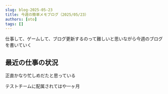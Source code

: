 ```yaml
---
slug: blog-2025-05-23
title: 今週の簡単メモブログ（2025/05/23）
authors: [oto]
tags: []
---
```


仕事して、ゲームして、ブログ更新するのって難しいと思いながら今週のブログを書いていく

## 最近の仕事の状況

正直かなり忙しめだたと思っている

テストチームに配属されてはや一ヶ月